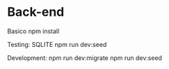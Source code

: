 # Back-end

Basico
npm install

Testing: SQLITE
npm run dev:seed

Development:
npm run dev:migrate
npm run dev:seed


